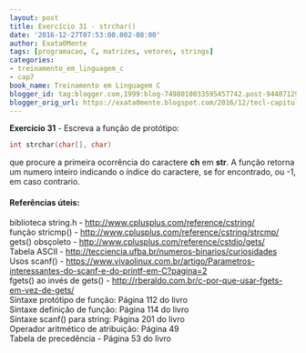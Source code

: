 ```yaml
---
layout: post
title: Exercício 31 - strchar()
date: '2016-12-27T07:53:00.002-08:00'
author: Exata0Mente
tags: [programacao, C, matrizes, vetores, strings]
categories:
- treinamento_em_linguagem_c
- cap7
book_name: Treinamento em Linguagem C
blogger_id: tag:blogger.com,1999:blog-7498010033595457742.post-944071296021950995
blogger_orig_url: https://exata0mente.blogspot.com/2016/12/tecl-capitulo-7-exercicio-31-strchar.html
---
```

**Exercício 31** - Escreva a função de protótipo:
```c
int strchar(char[], char)
```
que procure a primeira ocorrência do caractere **ch** em **str**. A função retorna um numero inteiro indicando o índice do caractere, se for encontrado, ou -1, em caso contrario.

#### Referências úteis: 

biblioteca string.h - http://www.cplusplus.com/reference/cstring/  
função stricmp() - http://www.cplusplus.com/reference/cstring/strcmp/  
gets() obsçoleto - http://www.cplusplus.com/reference/cstdio/gets/  
Tabela ASCII - http://tecciencia.ufba.br/numeros-binarios/curiosidades  
Usos scanf() - https://www.vivaolinux.com.br/artigo/Parametros-interessantes-do-scanf-e-do-printf-em-C?pagina=2  
fgets() ao invés de gets() - http://rberaldo.com.br/c-por-que-usar-fgets-em-vez-de-gets/  
Sintaxe protótipo de função: Página 112 do livro  
Sintaxe definição de função: Página 114 do livro  
Sintaxe scanf() para string: Página 201 do livro  
Operador aritmético de atribuição: Página 49  
Tabela de precedência - Página 53 do livro  

